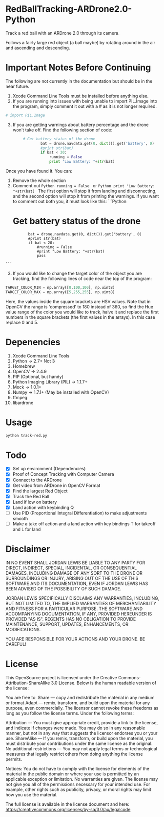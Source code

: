 RedBallTracking-ARDrone2.0-Python
=================================

Track a red ball with an ARDrone 2.0 through its camera.

Follows a fairly large red object (a ball maybe) by rotating around in the air and ascending and descending.

Important Notes Before Continuing
=================================

The following are not currently in the documentation but should be in the near future.
1. Xcode Command Line Tools must be installed before anything else.
2. If you are running into issues with being unable to import PIL.Image into the program, simply comment it out with a # as it is not longer required.
```Python
# import PIL.Image
```
3. If you are getting warnings about battery percentage and the drone won't take off. Find the following section of code:
```Python
        # Get battery status of the drone
				bat = drone.navdata.get(0, dict()).get('battery', 0)
				#print str(bat)
				if bat < 20:
					running = False
					print "Low Battery: "+str(bat)
```
Once you have found it. You can:
  1. Remove the whole section
  2. Comment out
    ```Python
    running = False
    ```
    or
    ```Python
    print "Low Battery: "+str(bat)
    ```
    The first option will stop it from landing and disconnecting, and the second option will stop it from printing the warnings.
    If you want to comment out both you, it must look like this:
    ```Python
        # Get battery status of the drone
				bat = drone.navdata.get(0, dict()).get('battery', 0)
				#print str(bat)
				if bat < 20:
					#running = False
					#print "Low Battery: "+str(bat)
					pass
    ```
3. If you would like to change the target color of the object you are tracking, find the following lines of code near the top of the program:
```Python
TARGET_COLOR_MIN = np.array([0,100,100], np.uint8)
TARGET_COLOR_MAX = np.array([5,255,255], np.uint8)
```
Here, the values inside the square brackets are HSV values.
Note that in OpenCV the range is 'compressed' to 180 instead of 360, so find the Hue value range of the color you would like to track, halve it and replace the first numbers in the square brackets (the first values in the arrays). In this case replace 0 and 5.

Depenencies
=================================

1. Xcode Command Line Tools
2. Python -> 2.7+ Not 3
3. Homebrew
4. OpenCV -> 2.4.9
5. PIP (Optional, but handy)
6. Python Imaging Library (PIL) -> 1.1.7+
7. Mock -> 1.0.1+
8. Numpy -> 1.7.1+ (May be installed with OpenCV)
9. ffmpeg
10. libardrone

Usage
=================================
```Bash
python track-red.py
```

Todo
=================================
- [x] Set up environment (Dependencies)
- [x] Proof of Concept Tracking with Computer Camera
- [x] Connect to the ARDrone
- [x] Get video from ARDrone in OpenCV Format
- [x] Find the largest Red Object
- [x] Track the Red Ball
- [x] Land if low on battery
- [x] Land action with keybinding Q
- [ ] Use PID (Proportional Integral Differentiation) to make adjustments smooth
- [ ] Make a take off action and a land action with key bindings T for takeoff and L for land

Disclaimer
=================================

IN NO EVENT SHALL JORDAN LEWIS BE LIABLE TO ANY PARTY FOR DIRECT, INDIRECT, SPECIAL, INCIDENTAL, OR CONSEQUENTIAL DAMAGES, INCLUDING DAMAGE OF ANY SORT TO THE DRONE OR SURROUNDINGS OR INJURY, ARISING OUT OF THE USE OF THIS SOFTWARE AND ITS DOCUMENTATION, EVEN IF JORDAN LEWIS HAS BEEN ADVISED OF THE POSSIBILITY OF SUCH DAMAGE.

JORDAN LEWIS SPECIFICALLY DISCLAIMS ANY WARRANTIES, INCLUDING, BUT NOT LIMITED TO, THE IMPLIED WARRANTIES OF MERCHANTABILITY AND FITNESS FOR A PARTICULAR PURPOSE. THE SOFTWARE AND ACCOMPANYING DOCUMENTATION, IF ANY, PROVIDED HEREUNDER IS PROVIDED "AS IS". REGENTS HAS NO OBLIGATION TO PROVIDE MAINTENANCE, SUPPORT, UPDATES, ENHANCEMENTS, OR MODIFICATIONS.

YOU ARE RESPONSIBLE FOR YOUR ACTIONS AND YOUR DRONE. BE CAREFUL!

License
=================================
This OpenSource project is licensed under the Creative Commons-Attribution-ShareAlike 3.0 License.
Below is the human readable version of the license:

You are free to:
Share — copy and redistribute the material in any medium or format
Adapt — remix, transform, and build upon the material
for any purpose, even commercially.
The licensor cannot revoke these freedoms as long as you follow the license terms.
Under the following terms:

Attribution — You must give appropriate credit, provide a link to the license, and indicate if changes were made. You may do so in any reasonable manner, but not in any way that suggests the licensor endorses you or your use.
ShareAlike — If you remix, transform, or build upon the material, you must distribute your contributions under the same license as the original.
No additional restrictions — You may not apply legal terms or technological measures that legally restrict others from doing anything the license permits.

Notices:
You do not have to comply with the license for elements of the material in the public domain or where your use is permitted by an applicable exception or limitation.
No warranties are given. The license may not give you all of the permissions necessary for your intended use. For example, other rights such as publicity, privacy, or moral rights may limit how you use the material.

The full license is available in the license document and here: https://creativecommons.org/licenses/by-sa/3.0/au/legalcode
